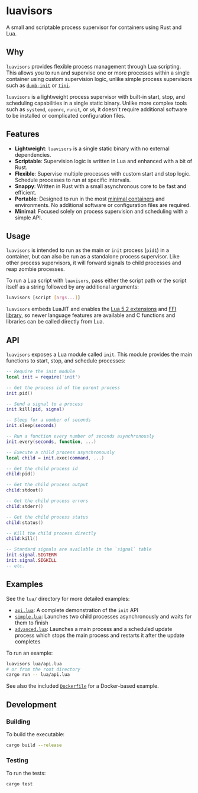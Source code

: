 # luavisors

A small and scriptable process supervisor for containers using Rust and Lua.

## Why

`luavisors` provides flexible process management through Lua scripting. This
allows you to run and supervise one or more processes within a single container
using custom supervision logic, unlike simple process supervisors such as
[`dumb-init`](https://github.com/Yelp/dumb-init) or [`tini`](https://github.com/krallin/tini).

`luavisors` is a lightweight process supervisor with built-in start, stop, and
scheduling capabilities in a single static binary. Unlike more complex tools
such as `systemd`, `openrc`, `runit`, or `s6`, it doesn't require additional
software to be installed or complicated configuration files.

## Features

- **Lightweight**: `luavisors` is a single static binary with no external
  dependencies.
- **Scriptable**: Supervision logic is written in Lua and enhanced with a bit of
  Rust.
- **Flexible**: Supervise multiple processes with custom start and stop logic.
  Schedule processes to run at specific intervals.
- **Snappy**: Written in Rust with a small asynchronous core to be fast and
  efficient.
- **Portable**: Designed to run in the most [minimal containers](https://github.com/GoogleContainerTools/distroless)
  and environments. No additional software or configuration files are required.
- **Minimal**: Focused solely on process supervision and scheduling with a
  simple API.

## Usage

`luavisors` is intended to run as the main or `init` process (`pid1`) in a
container, but can also be run as a standalone process supervisor. Like other
process supervisors, it will forward signals to child processes and reap zombie
processes.

To run a Lua script with `luavisors`, pass either the script path or the script
itself as a string followed by any additional arguments:

```sh
luavisors [script [args...]]
```

`luavisors` embeds LuaJIT and enables the [Lua 5.2 extensions](https://luajit.org/extensions.html#lua52)
and [FFI library](https://luajit.org/ext_ffi.html), so newer language features
are available and C functions and libraries can be called directly from Lua.

## API

`luavisors` exposes a Lua module called `init`. This module provides the main
functions to start, stop, and schedule processes:

```lua
-- Require the init module
local init = require('init')

-- Get the process id of the parent process
init.pid()

-- Send a signal to a process
init.kill(pid, signal)

-- Sleep for a number of seconds
init.sleep(seconds)

-- Run a function every number of seconds asynchronously
init.every(seconds, function, ...)

-- Execute a child process asynchronously
local child = init.exec(command, ...)

-- Get the child process id
child:pid()

-- Get the child process output
child:stdout()

-- Get the child process errors
child:stderr()

-- Get the child process status
child:status()

-- Kill the child process directly
child:kill()

-- Standard signals are available in the `signal` table
init.signal.SIGTERM
init.signal.SIGKILL
-- etc.
```

## Examples

See the `lua/` directory for more detailed examples:

- [`api.lua`](lua/api.lua): A complete demonstration of the `init` API
- [`simple.lua`](lua/simple.lua): Launches two child processes asynchronously
  and waits for them to finish
- [`advanced.lua`](lua/advanced.lua): Launches a main process and a scheduled
  update process which stops the main process and restarts it after the update
  completes

To run an example:

```sh
luavisors lua/api.lua
# or from the root directory
cargo run -- lua/api.lua
```

See also the included [`Dockerfile`](./Dockerfile) for a Docker-based example.

## Development

### Building

To build the executable:

```sh
cargo build --release
```

### Testing

To run the tests:

```sh
cargo test
```
